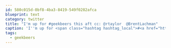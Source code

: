 ```yaml
---
id: 580c015d-0bf8-4ba3-8419-549f0282afca
blueprint: text
category: twitter
title: "I'm up for #geekbeers this aft cc: @rtaylor  @BrentLachman"
caption: 'I''m up for <span class="hashtag hashtag_local">#<a href="http://tweettemp.darylchymko.ca/?tag=geekbeers">geekbeers</a> this aft cc: <span class="username username_linked">@<a href="https://twitter.com/rtaylor" title="Elon Musk">rtaylor</a></span>  <span class="username username_linked">@<a href="https://twitter.com/BrentLachman" title="Brent Lachman">BrentLachman</a></span>'
tags:
  - geekbeers
---
```

